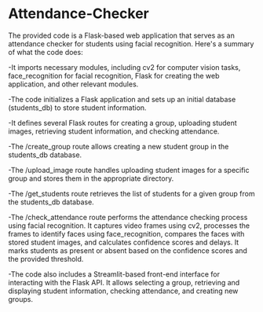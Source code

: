 # Attendance-Checker
The provided code is a Flask-based web application that serves as an attendance checker for students using facial recognition. Here's a summary of what the code does:

-It imports necessary modules, including cv2 for computer vision tasks, face_recognition for facial recognition, Flask for creating the web application, and other relevant modules.

-The code initializes a Flask application and sets up an initial database (students_db) to store student information.

-It defines several Flask routes for creating a group, uploading student images, retrieving student information, and checking attendance.

-The /create_group route allows creating a new student group in the students_db database.

-The /upload_image route handles uploading student images for a specific group and stores them in the appropriate directory.

-The /get_students route retrieves the list of students for a given group from the students_db database.

-The /check_attendance route performs the attendance checking process using facial recognition. It captures video frames using cv2, processes the frames to identify faces using face_recognition, compares the faces with stored student images, and calculates confidence scores and delays. It marks students as present or absent based on the confidence scores and the provided threshold.

-The code also includes a Streamlit-based front-end interface for interacting with the Flask API. It allows selecting a group, retrieving and displaying student information, checking attendance, and creating new groups.

